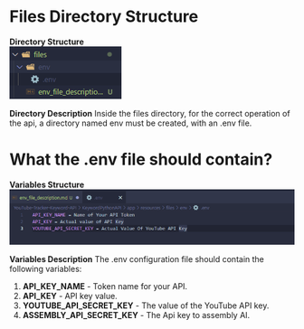 # Files Directory Structure

**Directory Structure**\
![Alt text](image.png)

**Directory Description**
Inside the files directory, for the correct operation of the api, a directory named env must be created, with an .env file.

# What the .env file should contain?

**Variables Structure**\
![Alt text](image-1.png)

**Variables Description**
The .env configuration file should contain the following variables:

1. **API_KEY_NAME** - Token name for your API.
2. **API_KEY** - API key value.
3. **YOUTUBE_API_SECRET_KEY** - The value of the YouTube API key.
4. **ASSEMBLY_API_SECRET_KEY** - The Api key to assembly AI.

